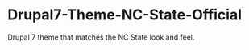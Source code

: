 Drupal7-Theme-NC-State-Official
===============================

Drupal 7 theme that matches the NC State look and feel.